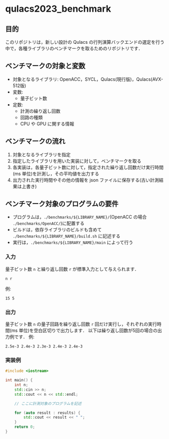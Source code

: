 # qulacs2023_benchmark

## 目的
このリポジトリは，新しい設計の Qulacs の行列演算バックエンドの選定を行う中で，各種ライブラリのベンチマークを取るためのリポジトリです．

## ベンチマークの対象と変数
- 対象となるライブラリ: OpenACC，SYCL，Qulacs(現行版)，Qulacs(AVX-512版)
- 変数:
  - 量子ビット数
- 定数:
  - 計測の繰り返し回数
  - 回路の種類
  - CPU や GPU に関する情報

## ベンチマークの流れ
1. 対象となるライブラリを指定
2. 指定したライブラリを用いた実装に対して，ベンチマークを取る
3. 各実装は，各量子ビット数に対して，指定された繰り返し回数だけ実行時間(ms 単位)を計測し，その平均値を出力する
4. 出力された実行時間やその他の情報を json ファイルに保存する(古い計測結果は上書き)

## ベンチマーク対象のプログラムの要件
- プログラムは，`./benchmarks/${LIBRARY_NAME}/`(OpenACC の場合 `./benchmarks/OpenACC/`)に配置する
- ビルドは，依存ライブラリのビルドも含めて `./benchmarks/${LIBRARY_NAME}/build.sh` に記述する
- 実行は，`./benchmarks/${LIBRARY_NAME}/main` によって行う

### 入力
量子ビット数 `n` と繰り返し回数 `r` が標準入力として与えられます．
```
n r
```
例:
```
15 5
```

### 出力
量子ビット数 `n` の量子回路を繰り返し回数 `r` 回だけ実行し，それぞれの実行時間(ms 単位)を空白区切りで出力します．
以下は繰り返し回数が5回の場合の出力例です．
例:
```
2.5e-3 2.4e-3 2.3e-3 2.4e-3 2.4e-3
```

### 実装例
```cpp
#include <iostream>

int main() {
    int n;
    std::cin >> n;
    std::cout << n << std::endl;

    // ここに計測対象のプログラムを記述

    for (auto result : results) {
        std::cout << result << " ";
    }
    return 0;
}
